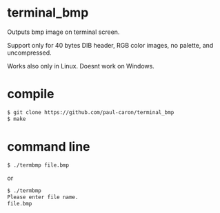 # terminal_bmp
Outputs bmp image on terminal screen. 

Support only for 40 bytes DIB header, RGB color images, no palette, and uncompressed.

Works also only in Linux. Doesnt work on Windows.

# compile
``` sh
$ git clone https://github.com/paul-caron/terminal_bmp
$ make
```

# command line
``` sh
$ ./termbmp file.bmp
```
or

``` sh
$ ./termbmp
Please enter file name.
file.bmp
```
